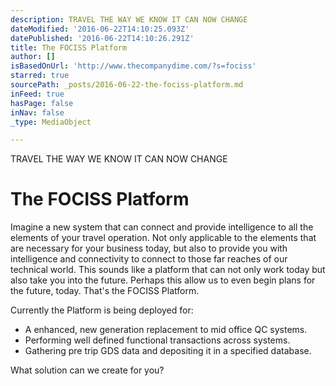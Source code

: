 ```yaml
---
description: TRAVEL THE WAY WE KNOW IT CAN NOW CHANGE
dateModified: '2016-06-22T14:10:25.093Z'
datePublished: '2016-06-22T14:10:26.291Z'
title: The FOCISS Platform
author: []
isBasedOnUrl: 'http://www.thecompanydime.com/?s=fociss'
starred: true
sourcePath: _posts/2016-06-22-the-fociss-platform.md
inFeed: true
hasPage: false
inNav: false
_type: MediaObject

---
```

TRAVEL THE WAY WE KNOW IT CAN NOW CHANGE

# The FOCISS Platform

Imagine a new system that can connect and provide intelligence to all the elements of your travel operation. Not only applicable to the elements that are necessary for your business today, but also to provide you with intelligence and connectivity to connect to those far reaches of our technical world. This sounds like a platform that can not only work today but also take you into the future. Perhaps this allow us to even begin plans for the future, today. That's the FOCISS Platform.

Currently the Platform is being deployed for:

* A enhanced, new generation replacement to mid office QC systems.
* Performing well defined functional transactions across systems.
* Gathering pre trip GDS data and depositing it in a specified database.

What solution can we create for you?